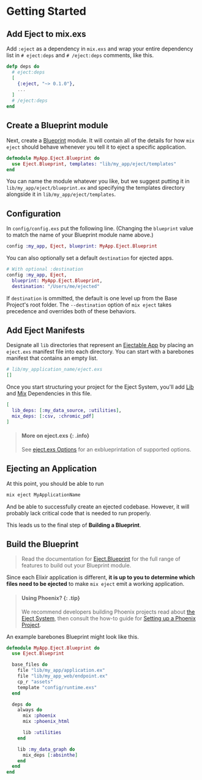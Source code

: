 # Getting Started

## Add Eject to mix.exs

Add `:eject` as a dependency in `mix.exs` and wrap your entire dependency list in
`# eject:deps` and `# /eject:deps` comments, like this.


```elixir
defp deps do
  # eject:deps
  [
    {:eject, "~> 0.1.0"},
    ...
  ]
  # /eject:deps
end
```

## Create a Blueprint module

Next, create a [Blueprint](Eject.Blueprint.html) module. It will contain all of
the details for how `mix eject` should behave whenever you tell it to eject a
specific application.

```elixir
defmodule MyApp.Eject.Blueprint do
  use Eject.Blueprint, templates: "lib/my_app/eject/templates"
end
```

You can name the module whatever you like, but we suggest putting it in
`lib/my_app/eject/blueprint.ex` and specifying the templates directory alongside it
in `lib/my_app/eject/templates`.

## Configuration

In `config/config.exs` put the following line. (Changing the `blueprint` value to
match the name of your Blueprint module name above.)

```elixir
config :my_app, Eject, blueprint: MyApp.Eject.Blueprint
```

You can also optionally set a default `destination` for ejected apps.

```elixir
# With optional :destination
config :my_app, Eject,
  blueprint: MyApp.Eject.Blueprint,
  destination: "/Users/me/ejected"
```

If `destination` is ommitted, the default is one level up from the Base
Project's root folder. The `--destination` option of `mix eject` takes
precedence and overrides both of these behaviors.

## Add Eject Manifests

Designate all `lib` directories that represent an [Ejectable
App](how-it-works.html#what-is-an-ejectable-app) by placing an `eject.exs`
manifest file into each directory. You can start with a barebones manifest that
contains an empty list.

```elixir
# lib/my_application_name/eject.exs
[]
```

Once you start structuring your project for the Eject System, you'll add
[Lib](dependencies.html#lib-dependencies) and
[Mix](dependencies.html#mix-dependencies) Dependencies in this file.

```elixir
[
  lib_deps: [:my_data_source, :utilities],
  mix_deps: [:csv, :chromic_pdf]
]
```

> #### More on eject.exs {: .info}
>
> See [eject.exs Options](./how-it-works.html#eject-exs-options)
> for an exblueprintation of supported options.

## Ejecting an Application

At this point, you should be able to run

```bash
mix eject MyApplicationName
```

And be able to successfully create an ejected codebase. However, it will
probably lack critical code that is needed to run properly.

This leads us to the final step of **Building a Blueprint**.

## Build the Blueprint

> Read the documentation for [Eject.Blueprint](Eject.Blueprint.html) for the full range
> of features to build out your Blueprint module.

Since each Elixir application is different, **it is up to you to determine which files need to be ejected** to make `mix eject` emit a working application.

> #### Using Phoenix? {: .tip}
>
> We recommend developers building Phoenix projects read about [the Eject
> System](how-it-works.html), then consult the how-to guide for [Setting up a
> Phoenix Project](./setting-up-a-phoenix-project.html).

An example barebones Blueprint might look like this.

```elixir
defmodule MyApp.Eject.Blueprint do
  use Eject.Blueprint

  base_files do
    file "lib/my_app/application.ex"
    file "lib/my_app_web/endpoint.ex"
    cp_r "assets"
    template "config/runtime.exs"
  end

  deps do
    always do
      mix :phoenix
      mix :phoenix_html

      lib :utilities
    end

    lib :my_data_graph do
      mix_deps [:absinthe]
    end
  end
end
```
